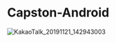 # Capston-Android 
![KakaoTalk_20191121_142943003](https://user-images.githubusercontent.com/45805470/75849600-95042100-5e28-11ea-90c7-7e6211342853.jpg)

